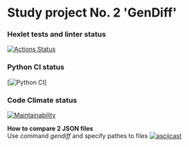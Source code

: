 # Study project No. 2 'GenDiff'

### Hexlet tests and linter status

[![Actions Status](https://github.com/KarinaAbd/python-project-50/workflows/hexlet-check/badge.svg)](https://github.com/KarinaAbd/python-project-50/actions)

### Python CI status  

[![Python CI](https://github.com/KarinaAbd/python-project-50/actions/workflows/pyci.yml/badge.svg)]

### Code Climate status

[![Maintainability](https://api.codeclimate.com/v1/badges/b57b3156f410b50dcbe3/maintainability)](https://codeclimate.com/github/KarinaAbd/python-project-50/maintainability)

**How to compare 2 JSON files**  
Use command *gendiff* and specify pathes to files
[![asciicast](https://asciinema.org/a/9PaohO3tRGMhaUPewBV9MBT4y.svg)](https://asciinema.org/a/9PaohO3tRGMhaUPewBV9MBT4y)
